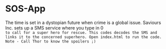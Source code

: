 # SOS-App
The time is set in a dystopian future when crime is a global issue. Saviours Inc. sets up a SMS service where you
type in 0 <space> <code> to call for a super hero for rescue. This codes decodes the SMS and links it to the concerned superhero.
Open index.html to run the code.
Note - Call Thor to know the spoilers ;)
